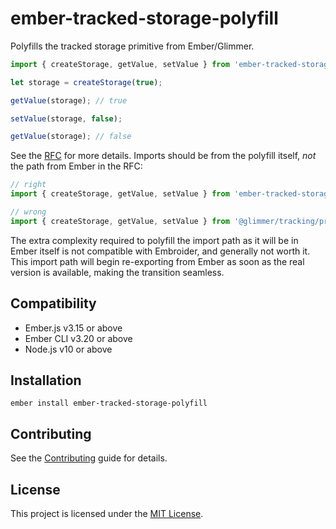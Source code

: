 ember-tracked-storage-polyfill
==============================================================================

Polyfills the tracked storage primitive from Ember/Glimmer.

```js
import { createStorage, getValue, setValue } from 'ember-tracked-storage-polyfill';

let storage = createStorage(true);

getValue(storage); // true

setValue(storage, false);

getValue(storage); // false
```

See the [RFC](https://github.com/emberjs/rfcs/blob/master/text/0669-tracked-storage-primitive.md)
for more details. Imports should be from the polyfill itself, _not_ the path
from Ember in the RFC:

```js
// right
import { createStorage, getValue, setValue } from 'ember-tracked-storage-polyfill';

// wrong
import { createStorage, getValue, setValue } from '@glimmer/tracking/primitives/storage';
```

The extra complexity required to polyfill the import path as it will be in Ember
itself is not compatible with Embroider, and generally not worth it. This import
path will begin re-exporting from Ember as soon as the real version is
available, making the transition seamless.

Compatibility
------------------------------------------------------------------------------

* Ember.js v3.15 or above
* Ember CLI v3.20 or above
* Node.js v10 or above


Installation
------------------------------------------------------------------------------

```
ember install ember-tracked-storage-polyfill
```


Contributing
------------------------------------------------------------------------------

See the [Contributing](CONTRIBUTING.md) guide for details.


License
------------------------------------------------------------------------------

This project is licensed under the [MIT License](LICENSE.md).
